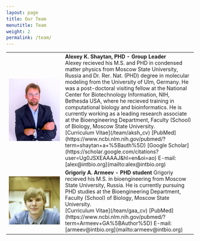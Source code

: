 ```yaml
---
layout: page
title: Our Team
menutitle: Team
weight: 2
permalink: /team/
---
```



<table>
<colgroup>
<col width="30%" />
<col width="70%" />
</colgroup>
<tbody>
<tr>
<td markdown="span"><img src="/assets/photo_aksh.jpg" width="200px" /> </td>
<td markdown="span"><b>Alexey K. Shaytan, PHD - Group Leader</b> <br> Alexey recieved his M.S. and PHD in condensed matter physics from Moscow State University, Russia and Dr. Rer. Nat. (PHD) degree in molecular modeling from the University of Ulm, Germany. He was a post-doctoral visiting fellow at the National Center for Biotechnology Information, NIH, Bethesda USA, where he recieved training in computational biology and bioinformatics. He is currently working as a leading research associate at the Bioengineering Department, Faculty (School) of Biology, Moscow State University.<br>
[Curriculum Vitae](/team/aksh_cv) [PubMed](https://www.ncbi.nlm.nih.gov/pubmed/?term=shaytan+a+%5Bauth%5D) [Google Scholar](https://scholar.google.com/citations?user=Ug0JSXEAAAAJ&hl=en&oi=ao) E-mail: [alex@intbio.org](mailto:alex@intbio.org) 
</td>
</tr>
<tr>
<td markdown="span"> <img src="/assets/photo_gaa.jpg" width="200px" /> </td>
<td markdown="span"><b>Grigoriy A. Armeev - PHD student</b> Grigoriy recieved his M.S. in bioengineering from Moscow State University, Russia. He is currently pursuing PHD studies at the Bioengineering Department, Faculty (School) of Biology, Moscow State University.<br>
[Curriculum Vitae](/team/gaa_cv) [PubMed](https://www.ncbi.nlm.nih.gov/pubmed/?term=Armeev+GA%5BAuthor%5D) E-mail: [armeev@intbio.org](mailto:armeev@intbio.org) 
</td>
</tr>
</tbody>
</table>
